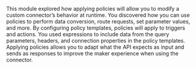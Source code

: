 This module explored how applying policies will allow you to modify a custom connector’s behavior at runtime. You discovered how you can use policies to perform data conversion, route requests, set parameter values, and more. By configuring policy templates, policies will apply to triggers and actions. You used expressions to include data from the query parameters, headers, and connection properties in the policy templates. Applying policies allows you to adapt what the API expects as input and sends as responses to improve the maker experience when using the connector.
